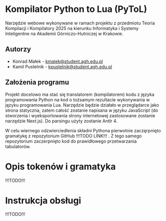 # Kompilator Python to Lua (PyToL)
Narzędzie webowe wykonywane w ramach projektu z przedmiotu Teoria Kompilacji i Kompilatory 2025 na kierunku Informatyka i Systemy Inteligentne na Akademii Górniczo-Hutniczej w Krakowie.

## Autorzy
- Konrad Małek - kmalek@student.agh.edu.pl
- Kamil Pustelnik - kpustelnik@student.agh.edu.pl

## Założenia programu
Projekt docelowo ma stać się translatorem (kompilatorem) kodu z języka programowania Python na kod o tożsamym rezultacie wykonywania w języku programowania Lua. Narzędzie będzie działało w przeglądarce jako strona statyczna, zatem całość zostanie napisana w języku JavaScript (do stworzenia i wyeksportowania strony internetowej zastosowane zostanie narzędzie Next.js). Do parsingu użyty zostanie Antlr 4.

W celu wiernego odzwierciedlenia składni Pythona pierwotnie zaczęrpnięto gramatykę z repozytorium GitHub !!!TODO LINK!!! . Z tego samego repozytorium zaczerpnięto kod do prawidłowego przetwarzania tabulatorów.

# Opis tokenów i gramatyka
!!!TODO!!!

# Instrukcja obsługi
!!!TODO!!!
